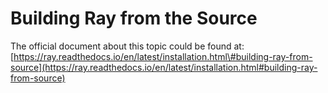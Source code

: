 # Building Ray from the Source

The official document about this topic could be found at: [https://ray.readthedocs.io/en/latest/installation.html\#building-ray-from-source](https://ray.readthedocs.io/en/latest/installation.html#building-ray-from-source)



